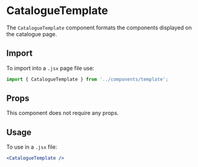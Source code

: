 # CatalogueTemplate

The `CatalogueTemplate` component formats the components displayed on the catalogue page.

## Import

To import into a `.jsx` page file use:

```js
import { CatalogueTemplate } from '../components/template';
```

## Props

This component does not require any props.
  
## Usage

To use in a `.jsx` file:

```jsx
<CatalogueTemplate />
```
